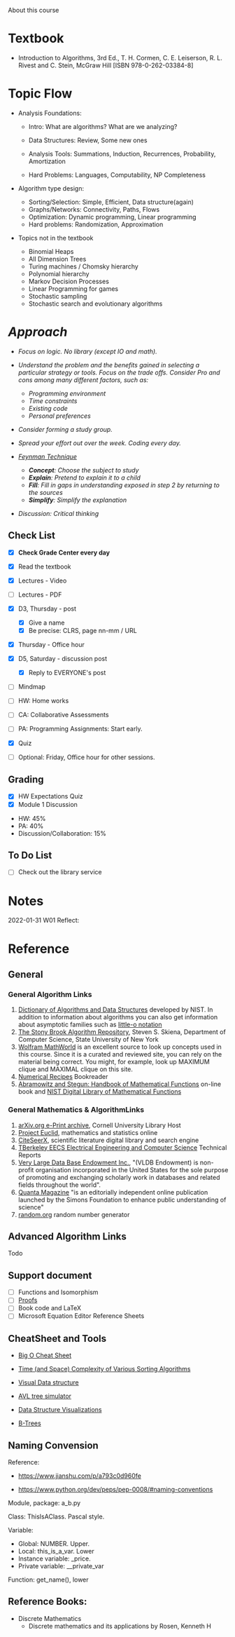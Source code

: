 About this course

# Textbook

- Introduction to Algorithms, 3rd Ed., T. H. Cormen, C. E. Leiserson, R. L. Rivest and C. Stein, McGraw Hill [ISBN 978-0-262-03384-8]

# Topic Flow

- Analysis Foundations: 

  - Intro: What are algorithms? What are we analyzing? 
  - Data Structures: Review, Some new ones

  - Analysis Tools: Summations, Induction, Recurrences, Probability, Amortization
  - Hard Problems: Languages, Computability, NP Completeness

- Algorithm type design: 

  - Sorting/Selection: Simple, Efficient, Data structure(again)
  - Graphs/Networks: Connectivity, Paths, Flows
  - Optimization: Dynamic programming, Linear programming
  - Hard problems: Randomization, Approximation

- Topics not in the textbook
  - Binomial Heaps
  - All Dimension Trees
  - Turing machines / Chomsky hierarchy
  - Polynomial hierarchy
  - Markov Decision Processes
  - Linear Programming for games
  - Stochastic sampling
  - Stochastic search and evolutionary algorithms

# *Approach*

- *Focus on logic. No library (except IO and math).* 
- *Understand the problem and the benefits gained in selecting a particular strategy or tools. Focus on the trade offs. Consider Pro and cons among many different factors, such as:* 
  - *Programming environment*
  - *Time constraints*
  - *Existing code*
  - *Personal preferences*
- *Consider forming a study group.* 

- *Spread your effort out over the week. Coding every day.* 

- *[Feynman Technique](https://en.wikipedia.org/wiki/Feynman_Technique)*
  - ***Concept**: Choose the subject to study*
  - ***Explain**: Pretend to explain it to a child*
  - ***Fill**: Fill in gaps in understanding exposed in step 2 by returning to the sources*
  - ***Simplify**: Simplify the explanation*
- *Discussion: Critical thinking*

## Check List

- [x] **Check Grade Center every day**

- [x] Read the textbook
- [x] Lectures - Video
- [ ] Lectures - PDF
- [x] D3, Thursday - post
  - [x] Give a name
  - [x] Be precise:  CLRS, page nn-mm / URL

- [x] Thursday - Office hour
- [x] D5, Saturday - discussion post
  - [x] Reply to EVERYONE's post

- [ ] Mindmap
- [ ] HW: Home works
- [ ] CA: Collaborative Assessments
- [ ] PA: Programming Assignments: Start early. 
- [x] Quiz
- [ ] Optional: Friday, Office hour for other sessions. 

## Grading

- [x] HW Expectations Quiz
- [x] Module 1 Discussion

- HW: 45%
- PA: 40%
- Discussion/Collaboration: 15%

## To Do List

- [ ] Check out the library service

# Notes

2022-01-31 W01 Reflect:

# Reference

## General 

### General Algorithm Links

1. [Dictionary of Algorithms and Data Structures](https://xlinux.nist.gov/dads/) developed by NIST. In addition to information about algorithms you can also get information about asymptotic families such as [little-o notation](https://xlinux.nist.gov/dads/HTML/littleOnotation.html)
2. [The Stony Brook Algorithm Repository](http://www.cs.sunysb.edu/~algorith/), Steven S. Skiena, Department of Computer Science, State University of New York
3. [Wolfram MathWorld](https://mathworld.wolfram.com/) is an excellent source to look up concepts used in this course. Since it is a curated and reviewed site, you can rely on the material being correct. You might, for example, look up MAXIMUM clique and MAXIMAL clique on this site.
4. [Numerical Recipes](http://numerical.recipes/book/book.html) Bookreader
5. [Abramowitz and Stegun: Handbook of Mathematical Functions](https://www.math.ubc.ca/~cbm/aands/) on-line book and [NIST Digital Library of Mathematical Functions](https://dlmf.nist.gov/)

### General Mathematics & AlgorithmLinks 

1. [arXiv.org e-Print archive](http://arxiv.org/), Cornell University Library Host
2. [Project Euclid](https://projecteuclid.org/), mathematics and statistics online
3. [CiteSeerX](https://citeseer.ist.psu.edu/index), scientific literature digital library and search engine
4. [TBerkeley EECS Electrical Engineering and Computer Science](https://www2.eecs.berkeley.edu/Pubs/TechRpts/) Technical Reports
5. [Very Large Data Base Endowment Inc.](http://www.vldb.org/), "(VLDB Endowment) is non-profit organisation incorporated in the United States for the sole purpose of promoting and exchanging scholarly work in databases and related fields throughout the world".
6. [Quanta Magazine](https://www.quantamagazine.org/) "is an editorially independent online publication launched by the Simons Foundation to enhance public understanding of science"
7. [random.org](http://www.random.org/) random number generator

## Advanced Algorithm Links

Todo

## Support document

- [ ] Functions and Isomorphism
- [ ] [Proofs](https://www.people.vcu.edu/~rhammack/BookOfProof/)
- [ ] Book code and LaTeX
- [ ] Microsoft Equation Editor Reference Sheets

## CheatSheet and Tools

- [Big O Cheat Sheet](http://bigocheatsheet.com/)
- [Time (and Space) Complexity of Various Sorting Algorithms](http://scanftree.com/Data_Structure/time-complexity-and-space-complexity-comparison-of-sorting-algorithms)
- [Visual Data structure](https://visualgo.net/en)
- [AVL tree simulator](https://www.cs.usfca.edu/~galles/visualization/AVLtree.html)
- [Data Structure Visualizations](https://www.cs.usfca.edu/~galles/visualization/Algorithms.html)

- [B-Trees](https://www.cs.cornell.edu/courses/cs3110/2012sp/recitations/rec25-B-trees/rec25.html#:~:text=A%20B%2Dtree%20of%20order,(typically)%20less%20than%20m.)

## Naming Convension

Reference: 

- https://www.jianshu.com/p/a793c0d960fe

- https://www.python.org/dev/peps/pep-0008/#naming-conventions

Module, package: a_b.py

Class: ThisIsAClass. Pascal style. 

Variable:

- Global: NUMBER. Upper. 
- Local: this_is_a_var. Lower
- Instance variable: _price.
- Private variable: __private_var

Function: get_name(), lower

## Reference Books:

- Discrete Mathematics
  - Discrete mathematics and its applications by Rosen, Kenneth H

    

